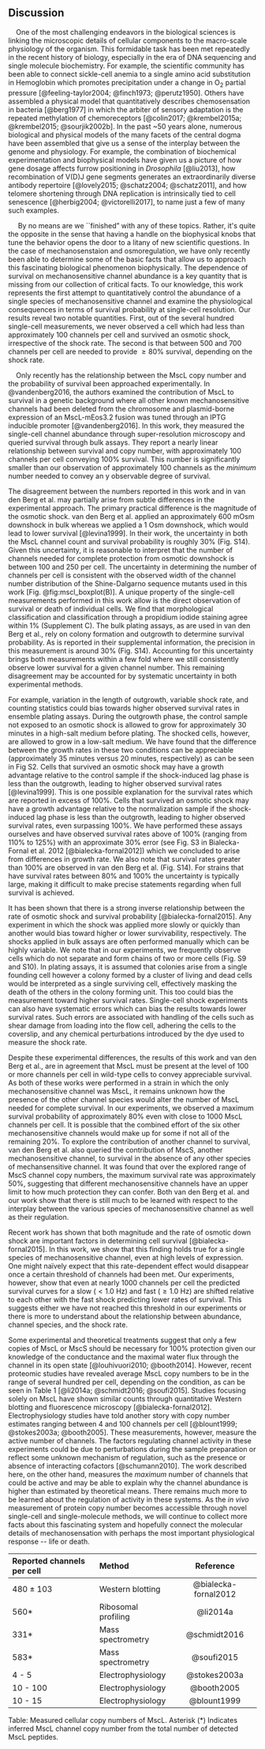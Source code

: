 
## Discussion

&nbsp;&nbsp;&nbsp;&nbsp;One of the most challenging endeavors in the
biological sciences is linking the microscopic details of cellular components
to the macro-scale physiology of the organism. This formidable task has been
met repeatedly in the recent history of biology, especially in the era of DNA
sequencing and single molecule biochemistry. For example, the scientific
community has been able to connect sickle-cell anemia to a single amino acid
substitution in Hemoglobin which promotes precipitation under a change in
O$_2$ partial pressure [@feeling-taylor2004; @finch1973; @perutz1950]. Others
have assembled a physical model that quantitatively describes chemosensation
in bacteria [@berg1977] in which the arbiter of sensory adaptation is the
repeated methylation of chemoreceptors [@colin2017; @krembel2015a;
@krembel2015; @sourjik2002b]. In the past ~50 years alone, numerous biological
and physical models of the many facets of the central dogma have been
assembled that give us a sense of the interplay between the genome and
physiology. For example, the combination of biochemical experimentation and
biophysical models have given us a picture of how gene dosage affects furrow
positioning in *Drosophila* [@liu2013], how recombination of V(D)J gene
segments generates an extraordinarily diverse antibody repertoire
[@lovely2015; @schatz2004; @schatz2011], and how telomere shortening through
DNA replication is intrinsically tied to cell senescence [@herbig2004;
@victorelli2017], to name just a few of many such examples.

&nbsp;&nbsp;&nbsp;&nbsp; By no means are we ``finished” with any of these
topics. Rather, it's quite the opposite in the sense that having a handle on
the biophysical knobs that tune the behavior opens the door to a litany of
new scientific questions. In the case of mechanosenstaion and osmoregulation,
we have only recently been able to determine some of the basic facts that
allow us to approach this fascinating biological phenomenon biophysically.
The dependence of survival on mechanosensitive channel abundance is a key
quantity that is missing from our collection of critical facts. To our
knowledge, this work represents the first attempt to quantitatively control
the abundance of a single species of mechanosensitive channel and examine the
physiological consequences in terms of survival probability at single-cell
resolution. Our results reveal two notable quantities. First, out of the
several hundred single-cell measurements, we never observed a cell which had
less than approximately 100 channels per cell and survived an osmotic shock,
irrespective of the shock rate. The second is that between 500 and 700
channels per cell are needed to provide $\geq 80\%$ survival, depending on
the shock rate.

&nbsp;&nbsp;&nbsp;&nbsp;Only recently has the relationship between the MscL
copy number and the probability of survival been approached experimentally.
In @vandenberg2016, the authors examined the contribution of MscL
to survival in a genetic background where all other known mechanosensitive
channels had been deleted from the chromosome and plasmid-borne expression of
an MscL-mEos3.2 fusion was tuned through an IPTG inducible promoter
[@vandenberg2016]. In this work, they measured the single-cell channel
abundance through super-resolution microscopy and queried survival through
bulk assays. They report a nearly linear relationship between survival and
copy number, with approximately 100 channels per cell conveying 100%
survival. This number is significantly smaller than our observation of
approximately 100 channels as the *minimum* number needed to convey an  y
observable degree of survival.


The disagreement between the numbers reported in this work and in van den
Berg et al. may partially arise from subtle differences in the experimental
approach. The primary practical difference is the magnitude of the osmotic
shock. van den Berg et al. applied an approximately 600 mOsm downshock in
bulk whereas we applied a 1 Osm downshock, which would lead to lower survival
[@levina1999]. In their work, the uncertainty in both the MscL channel count
and survival probability is roughly 30% (Fig. S14). Given this uncertainty,
it is reasonable to interpret that the number of channels needed for complete
protection from osmotic downshock is between 100 and 250 per cell. The
uncertainty in determining the number of channels per cell is consistent with
the observed width of the channel number distribution of the Shine-Dalgarno
sequence mutants used in this work [Fig. @fig:mscl_boxplot(B)]. A unique
property of the single-cell measurements performed in this work allow is the
direct observation of survival or death of individual cells. We find that
morphological classification and classification through a propidium iodide
staining agree within 1% (Supplement C). The bulk plating assays, as are used
in van den Berg et al., rely on colony formation and outgrowth to determine
survival probability. As is reported in their supplemental information, the
precision in this measurement is around 30% (Fig. S14). Accounting for this
uncertainty brings both measurements within a few fold where we still
consistently observe lower survival for a given channel number. This
remaining disagreement may be accounted for by systematic uncertainty in both
experimental methods.

For example, variation in the length of outgrowth, variable shock rate, and
counting statistics could bias towards higher observed survival rates in
ensemble plating assays. During the outgrowth phase, the control sample not
exposed to an osmotic shock is allowed to grow for approximately 30 minutes
in a high-salt medium before plating. The shocked cells, however, are allowed
to grow in a low-salt medium. We have found that the difference between the
growth rates in these two conditions can be appreciable (approximately 35
minutes versus 20 minutes, respectively) as can be seen in Fig S2. Cells that
survived an osmotic shock may have a growth advantage relative to the control
sample if the shock-induced lag phase is less than the outgrowth, leading to
higher observed survival rates [@levina1999]. This is one possible
explanation for the survival rates which are reported in excess of 100%.
Cells that survived an osmotic shock may have a growth advantage relative to
the normalization sample if the shock-induced lag phase is less than the
outgrowth, leading to higher observed survival rates, even surpassing 100%.
We have performed these assays ourselves and have observed survival rates
above of 100% (ranging from 110% to 125%) with an approximate 30% error (see
Fig. S3 in Bialecka-Fornal et al. 2012 [@bialecka-fornal2012]) which we
concluded to arise from differences in growth rate. We also note that
survival rates greater than 100% are observed in van den Berg et al. (Fig.
S14). For strains that have survival rates between 80% and 100% the
uncertainty is typically large, making it difficult to make precise
statements regarding when full survival is achieved.
 
It has been shown that there is a strong inverse relationship between the
rate of osmotic shock and survival probability [@bialecka-fornal2015]. Any
experiment in which the shock was applied more slowly or quickly than another
would bias toward higher or lower survivability, respectively. The shocks
applied in bulk assays are often performed manually which can be highly
variable. We note that in our experiments, we frequently observe cells which
do not separate and form chains of two or more cells (Fig. S9 and S10). In
plating assays, it is assumed that colonies arise from a single founding cell
however a colony formed by a cluster of living and dead cells would be
interpreted as a single surviving cell, effectively masking the death of the
others in the colony forming unit. This too could bias the measurement toward
higher survival rates. Single-cell shock experiments can also have systematic
errors which can bias the results towards lower survival rates. Such errors
are associated with handling of the cells such as shear damage from loading
into the flow cell, adhering the cells to the coverslip, and any chemical
perturbations introduced by the dye used to measure the shock rate.

Despite these experimental differences, the results of this work and van den
Berg et al., are in agreement that MscL must be present at the level of 100
or more channels per cell in wild-type cells to convey appreciable survival.
As both of these works were performed in a strain in which the only
mechanosensitive channel was MscL, it remains unknown how the presence of the
other channel species would alter the number of MscL needed for complete
survival. In our experiments, we observed a maximum survival probability of
approximately 80\% even with close to 1000 MscL channels per cell. It is
possible that the combined effort of the six other mechanosensitive channels
would make up for some if not all of the remaining 20\%. To explore the
contribution of another channel to survival, van den Berg et al. also queried
the contribution of MscS, another mechanosensitive channel, to survival in
the absence of any other species of mechansensitive channel. It was found
that over the explored range of MscS channel copy numbers, the maximum
survival rate was approximately 50\%, suggesting that different
mechanosensitive channels have an upper limit to how much protection they can
confer. Both van den Berg et al. and our work show that there is still much
to be learned with respect to the interplay between the various species of
mechanosensitive channel as well as their regulation.

Recent work has shown that both magnitude and the rate of osmotic down shock
are important factors in determining cell survival [@bialecka-fornal2015]. In
this work, we show that this finding holds true for a single species of
mechanosensitive channel, even at high levels of expression. One might
naïvely expect that this rate-dependent effect would disappear once a certain
threshold of channels had been met. Our experiments, however, show that even
at nearly 1000 channels per cell the predicted survival curves for a slow ($<
1.0$ Hz) and fast ($\geq 1.0$ Hz) are shifted relative to each other with the
fast shock predicting lower rates of survival. This suggests either we have
not reached this threshold in our experiments or there is more to understand
about the relationship between abundance, channel species, and the shock
rate.

Some experimental and theoretical treatments suggest that only a few copies
of MscL or MscS should be necessary for 100% protection given our knowledge
of the conductance and the maximal water flux through the channel in its open
state [@louhivuori2010; @booth2014]. However, recent proteomic studies have
revealed average MscL copy numbers to be in the range of several hundred per
cell, depending on the condition, as can be seen in Table 1 [@li2014a;
@schmidt2016; @soufi2015]. Studies focusing solely on MscL have shown similar
counts through quantitative Western blotting and fluorescence microscopy
[@bialecka-fornal2012]. Electrophysiology studies have told another story
with copy number estimates ranging between 4 and 100 channels per cell
[@blount1999; @stokes2003a; @booth2005]. These measurements, however, measure
the active number of channels. The factors regulating channel activity in
these experiments could be due to perturbations during the sample preparation
or reflect some unknown mechanism of regulation, such as the presence or
absence of interacting cofactors [@schumann2010]. The work described here, on
the other hand, measures the *maximum* number of channels that could be
active and may be able to explain why the channel abundance is higher than
estimated by theoretical means. There remains much more to be learned about
the regulation of activity in these systems. As the *in vivo* measurement of
protein copy number becomes accessible through novel single-cell and
single-molecule methods, we will continue to collect more facts about this
fascinating system and hopefully connect the molecular details of
mechanosensation with perhaps the most important physiological response --
life or death.

| Reported channels per cell | Method  | Reference |
|:---|:---|:---:|
| 480 $\pm$ 103 | Western blotting   | @bialecka-fornal2012 |
|  560\* |  Ribosomal profiling  | @li2014a|
| 331\* | Mass spectrometry  | @schmidt2016|
| 583\* | Mass spectrometry  | @soufi2015|
| 4 - 5 | Electrophysiology  | @stokes2003a|
| 10 - 100 | Electrophysiology  | @booth2005|
|10 - 15 | Electrophysiology | @blount1999|
Table: Measured cellular copy numbers of MscL. Asterisk (\*) Indicates
inferred MscL channel copy number from the total number of detected MscL
peptides.
